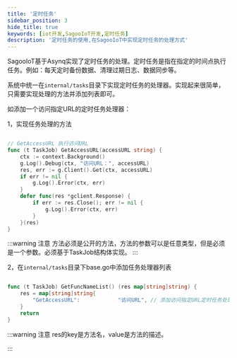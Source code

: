 ```yaml
---
title: '定时任务'
sidebar_position: 3
hide_title: true
keywords: [iot开发,SagooIoT开发,定时任务]
description: '定时任务的使用,在SagooIoT中实现定时任务的处理方式'
---
```


SagooIoT基于Asynq实现了定时任务的处理。定时任务是指在指定的时间点执行任务。例如：每天定时备份数据、清理过期日志、数据同步等。

系统中统一在`internal/tasks`目录下实现定时任务的处理器。实现起来很简单，只需要实现处理的方法并添加列表即可。

如添加一个访问指定URL的定时任务处理器：

1，实现任务处理的方法

```go

// GetAccessURL 执行访问URL
func (t TaskJob) GetAccessURL(accessURL string) {
	ctx := context.Background()
	g.Log().Debug(ctx, "访问URL：", accessURL)
	res, err := g.Client().Get(ctx, accessURL)
	if err != nil {
		g.Log().Error(ctx, err)
	}
	defer func(res *gclient.Response) {
		if err := res.Close(); err != nil {
			g.Log().Error(ctx, err)
		}
	}(res)
}

```
:::warning 注意
方法必须是公开的方法，方法的参数可以是任意类型，但是必须是一个参数。必须基于TaskJob结构体实现。
:::


2，在`internal/tasks`目录下base.go中添加任务处理器列表

```go

func (t TaskJob) GetFuncNameList() (res map[string]string) {
	res = map[string]string{
		"GetAccessURL":            "访问URL", // 添加访问指定URL定时任务处理方法的描述
	}
	return
}

```

:::warning 注意
res的key是方法名，value是方法的描述。

:::
